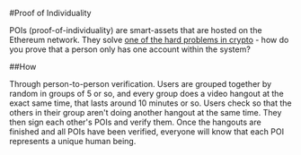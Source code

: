 #Proof of Individuality

POIs (proof-of-individuality) are smart-assets that are hosted on the Ethereum network. They solve [one of the hard problems in crypto](https://www.reddit.com/r/CryptoUBI/comments/2v2gi6/proof_of_identityproof_of_person_the_elephant_in/) - how do you prove that a person only has one account within the system?

##How

Through person-to-person verification. Users are grouped together by random in groups of 5 or so, and every group does a video hangout at the exact same time, that lasts around 10 minutes or so. Users check so that the others in their group aren't doing another hangout at the same time. They then sign each other's POIs and verify them. Once the hangouts are finished and all POIs have been verified, everyone will know that each POI represents a unique human being. 

